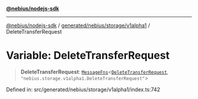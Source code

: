[**@nebius/nodejs-sdk**](../../../../../README.md)

---

[@nebius/nodejs-sdk](../../../../../README.md) / [generated/nebius/storage/v1alpha1](../README.md) / DeleteTransferRequest

# Variable: DeleteTransferRequest

> **DeleteTransferRequest**: [`MessageFns`](../../../../../runtime/protos/core/interfaces/MessageFns.md)\<[`DeleteTransferRequest`](../interfaces/DeleteTransferRequest.md), `"nebius.storage.v1alpha1.DeleteTransferRequest"`\>

Defined in: src/generated/nebius/storage/v1alpha1/index.ts:742
